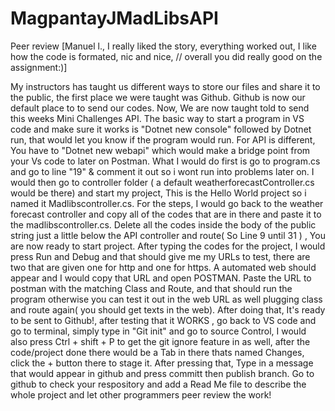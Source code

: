 # MagpantayJMadLibsAPI

Peer review [Manuel l., I really liked the story, everything worked out, I like how the code is formated, nic and nice, 
// overall you did really good on the assignment:)]

My instructors has taught us different ways to store our files and share it to the public, the first place we were taught was Github. Github is now our default place to to send our codes. Now, We are now taught told to send this weeks Mini Challenges API. The basic way to start a program in VS code and make sure it works is "Dotnet new console" followed by Dotnet run, that would let you know if the program would run. For API is different, You have to "Dotnet new webapi" which would make a bridge point from your Vs code to later on Postman. What I would do first is go to program.cs and go to line "19" & comment it out so i wont run into problems later on. I would then go to controller folder ( a default weatherforecastController.cs would be there) and start my project, This is the Hello World project so i named it Madlibscontroller.cs. For the steps, I would go back to the weather forecast controller and copy all of the codes that are in there and paste it to the madlibscontroller.cs. Delete all the codes inside the body of the public string just a little below the API controller and route( So Line 9 until 31 ) , You are now ready to start project. After typing the codes for the project, I would press Run and Debug and that should give me my URLs to test, there are two that are given one for http and one for https. A automated web should appear and I would copy that URL and open POSTMAN. Paste the URL to postman with the matching Class and Route, and that should run the program otherwise you can test it out in the web URL as well plugging class and route again( you should get texts in the web). After doing that, It's ready to be sent to Github!, after testing that it WORKS , go back to VS code and go to terminal, simply type in "Git init" and go to source Control, I would also press Ctrl + shift + P to get the git ignore feature in as well, after the code/project done there would be a Tab in there thats named Changes, click the + button there to stage it. After pressing that, Type in a message that would appear in github and press committ then publish branch. Go to github to check your respository and add a Read Me file to describe the whole project and let other programmers peer review the work! 
